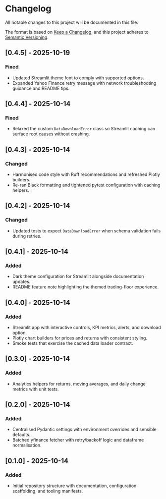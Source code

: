 # Changelog

All notable changes to this project will be documented in this file.

The format is based on [Keep a Changelog](https://keepachangelog.com/en/1.0.0/), and this project adheres to [Semantic Versioning](https://semver.org/spec/v2.0.0.html).

## [0.4.5] - 2025-10-19
### Fixed
- Updated Streamlit theme font to comply with supported options.
- Expanded Yahoo Finance retry message with network troubleshooting guidance and README tips.

## [0.4.4] - 2025-10-14
### Fixed
- Relaxed the custom `DataDownloadError` class so Streamlit caching can surface root causes without crashing.

## [0.4.3] - 2025-10-14
### Changed
- Harmonised code style with Ruff recommendations and refreshed Plotly builders.
- Re-ran Black formatting and tightened pytest configuration with caching helpers.

## [0.4.2] - 2025-10-14
### Changed
- Updated tests to expect `DataDownloadError` when schema validation fails during retries.

## [0.4.1] - 2025-10-14
### Added
- Dark theme configuration for Streamlit alongside documentation updates.
- README feature note highlighting the themed trading-floor experience.

## [0.4.0] - 2025-10-14
### Added
- Streamlit app with interactive controls, KPI metrics, alerts, and download option.
- Plotly chart builders for prices and returns with consistent styling.
- Smoke tests that exercise the cached data loader contract.

## [0.3.0] - 2025-10-14
### Added
- Analytics helpers for returns, moving averages, and daily change metrics with unit tests.

## [0.2.0] - 2025-10-14
### Added
- Centralised Pydantic settings with environment overrides and sensible defaults.
- Batched yfinance fetcher with retry/backoff logic and dataframe normalisation.

## [0.1.0] - 2025-10-14
### Added
- Initial repository structure with documentation, configuration scaffolding, and tooling manifests.
